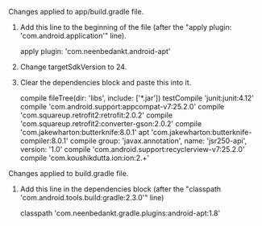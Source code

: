 Changes applied to app/build.gradle file.

1) Add this line to the beginning of the file (after the "apply plugin: 'com.android.application'" line).
    
    apply plugin: 'com.neenbedankt.android-apt'

2) Change targetSdkVersion to 24.

3) Clear the dependencies block and paste this into it.
    
    compile fileTree(dir: 'libs', include: ['*.jar'])
    testCompile 'junit:junit:4.12'
    compile 'com.android.support:appcompat-v7:25.2.0'
    compile 'com.squareup.retrofit2:retrofit:2.0.2'
    compile 'com.squareup.retrofit2:converter-gson:2.0.2'
    compile 'com.jakewharton:butterknife:8.0.1'
    apt 'com.jakewharton:butterknife-compiler:8.0.1'
    compile group: 'javax.annotation', name: 'jsr250-api', version: '1.0'
    compile 'com.android.support:recyclerview-v7:25.2.0'
    compile 'com.koushikdutta.ion:ion:2.+'

Changes applied to build.gradle file.

1) Add this line in the dependencies block (after the "classpath 'com.android.tools.build:gradle:2.3.0'" line)
    
    classpath 'com.neenbedankt.gradle.plugins:android-apt:1.8'
    
